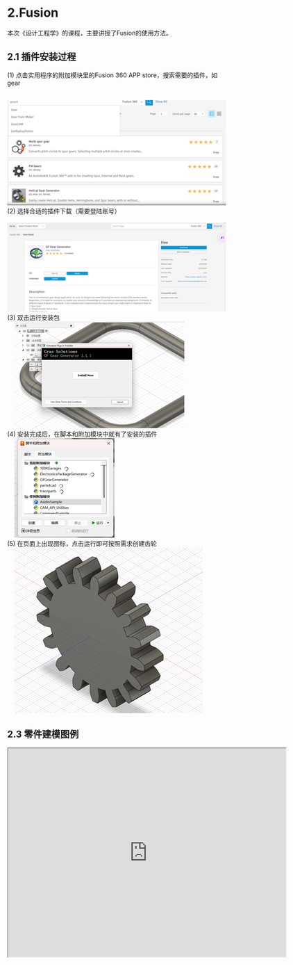 # 2.Fusion

本次《设计工程学》的课程，主要讲授了Fusion的使用方法。

## 2.1 插件安装过程
(1) 点击实用程序的附加模块里的Fusion 360 APP store，搜索需要的插件，如gear
<div class="center">
    <img src="https://github.com/ingw3216/blogimage/raw/main/img/20231019114347.png"  height="300px">
</div>
(2) 选择合适的插件下载（需要登陆账号）
<div class="center">
    <img src="https://github.com/ingw3216/blogimage/raw/main/img/20231019114416.png"  height="300px">
</div>
(3) 双击运行安装包
<div class="center">
    <img src="https://github.com/ingw3216/blogimage/raw/main/img/20231019114443.png"  height="300px">
</div>
(4) 安装完成后，在脚本和附加模块中就有了安装的插件
<div class="center">
    <img src="https://github.com/ingw3216/blogimage/raw/main/img/20231019114556.png"  height="300px">
</div>
(5) 在页面上出现图标，点击运行即可按照需求创建齿轮
<div class="center">
    <img src="https://github.com/ingw3216/blogimage/raw/main/img/20231019114655.png"  height="300px">
</div>


## 2.3 零件建模图例

<iframe width=640 height=480 src="https://a360.co/48R9Go6" ></frame>
